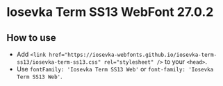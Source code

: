 # Iosevka Term SS13 WebFont 27.0.2

## How to use

- Add `<link href="https://iosevka-webfonts.github.io/iosevka-term-ss13/iosevka-term-ss13.css" rel="stylesheet" />` to your `<head>`.
- Use `fontFamily: 'Iosevka Term SS13 Web'` or `font-family: 'Iosevka Term SS13 Web'`.
